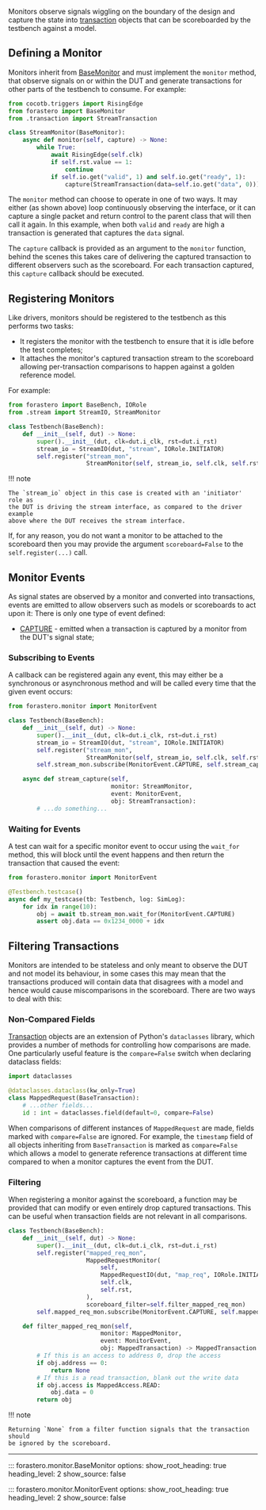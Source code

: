 Monitors observe signals wiggling on the boundary of the design and capture the
state into [transaction](./transaction.md) objects that can be scoreboarded by
the testbench against a model.

## Defining a Monitor

Monitors inherit from [BaseMonitor](#forastero.monitor.BaseMonitor) and must
implement the `monitor` method, that observe signals on or within the DUT and
generate transactions for other parts of the testbench to consume. For example:


```python title="tb/stream/monitor.py"
from cocotb.triggers import RisingEdge
from forastero import BaseMonitor
from .transaction import StreamTransaction

class StreamMonitor(BaseMonitor):
    async def monitor(self, capture) -> None:
        while True:
            await RisingEdge(self.clk)
            if self.rst.value == 1:
                continue
            if self.io.get("valid", 1) and self.io.get("ready", 1):
                capture(StreamTransaction(data=self.io.get("data", 0)))
```

The `monitor` method can choose to operate in one of two ways. It may either (as
shown above) loop continuously observing the interface, or it can capture a
single packet and return control to the parent class that will then call it
again. In this example, when both `valid` and `ready` are high a transaction is
generated that captures the `data` signal.

The `capture` callback is provided as an argument to the `monitor` function,
behind the scenes this takes care of delivering the captured transaction to
different observers such as the scoreboard. For each transaction captured, this
`capture` callback should be executed.

## Registering Monitors

Like drivers, monitors should be registered to the testbench as this performs
two tasks:

 * It registers the monitor with the testbench to ensure that it is idle before
   the test completes;
 * It attaches the monitor's captured transaction stream to the scoreboard
   allowing per-transaction comparisons to happen against a golden reference model.

For example:

```python title="tb/testbench.py"
from forastero import BaseBench, IORole
from .stream import StreamIO, StreamMonitor

class Testbench(BaseBench):
    def __init__(self, dut) -> None:
        super().__init__(dut, clk=dut.i_clk, rst=dut.i_rst)
        stream_io = StreamIO(dut, "stream", IORole.INITIATOR)
        self.register("stream_mon",
                      StreamMonitor(self, stream_io, self.clk, self.rst))
```

!!! note

    The `stream_io` object in this case is created with an 'initiator' role as
    the DUT is driving the stream interface, as compared to the driver example
    above where the DUT receives the stream interface.

If, for any reason, you do not want a monitor to be attached to the scoreboard
then you may provide the argument `scoreboard=False` to the `self.register(...)`
call.

## Monitor Events

As signal states are observed by a monitor and converted into transactions, events
are emitted to allow observers such as models or scoreboards to act upon it:
There is only one type of event defined:

 * [CAPTURE](#forastero.monitor.MonitorEvent.CAPTURE) - emitted when a transaction
   is captured by a monitor from the DUT's signal state;

### Subscribing to Events

A callback can be registered again any event, this may either be a synchronous
or asynchronous method and will be called every time that the given event occurs:

```python title="tb/testbench.py"
from forastero.monitor import MonitorEvent

class Testbench(BaseBench):
    def __init__(self, dut) -> None:
        super().__init__(dut, clk=dut.i_clk, rst=dut.i_rst)
        stream_io = StreamIO(dut, "stream", IORole.INITIATOR)
        self.register("stream_mon",
                      StreamMonitor(self, stream_io, self.clk, self.rst))
        self.stream_mon.subscribe(MonitorEvent.CAPTURE, self.stream_capture)

    async def stream_capture(self,
                             monitor: StreamMonitor,
                             event: MonitorEvent,
                             obj: StreamTransaction):
        # ...do something...
```

### Waiting for Events

A test can wait for a specific monitor event to occur using the `wait_for` method,
this will block until the event happens and then return the transaction that
caused the event:

```python title="tb/testcases/my_testcase.py"
from forastero.monitor import MonitorEvent

@Testbench.testcase()
async def my_testcase(tb: Testbench, log: SimLog):
    for idx in range(10):
        obj = await tb.stream_mon.wait_for(MonitorEvent.CAPTURE)
        assert obj.data == 0x1234_0000 + idx
```

## Filtering Transactions

Monitors are intended to be stateless and only meant to observe the DUT and not
model its behaviour, in some cases this may mean that the transactions produced
will contain data that disagrees with a model and hence would cause miscomparisons
in the scoreboard. There are two ways to deal with this:

### Non-Compared Fields

[Transaction](./transaction.md) objects are an extension of Python's `dataclasses`
library, which provides a number of methods for controlling how comparisons are
made. One particularly useful feature is the `compare=False` switch when declaring
dataclass fields:

```python title="tb/mapped/transaction.py"
import dataclasses

@dataclasses.dataclass(kw_only=True)
class MappedRequest(BaseTransaction):
    # ...other fields...
    id : int = dataclasses.field(default=0, compare=False)
```

When comparisons of different instances of `MappedRequest` are made, fields marked
with `compare=False` are ignored. For example, the `timestamp` field of all objects
inheriting from `BaseTransaction` is marked as `compare=False` which allows a model
to generate reference transactions at different time compared to when a monitor
captures the event from the DUT.

### Filtering

When registering a monitor against the scoreboard, a function may be provided
that can modify or even entirely drop captured transactions. This can be useful
when transaction fields are not relevant in all comparisons.


```python title="tb/testbench.py"
class Testbench(BaseBench):
    def __init__(self, dut) -> None:
        super().__init__(dut, clk=dut.i_clk, rst=dut.i_rst)
        self.register("mapped_req_mon",
                      MappedRequestMonitor(
                          self,
                          MappedRequestIO(dut, "map_req", IORole.INITIATOR),
                          self.clk,
                          self.rst,
                      ),
                      scoreboard_filter=self.filter_mapped_req_mon)
        self.mapped_req_mon.subscribe(MonitorEvent.CAPTURE, self.mapped_capture)

    def filter_mapped_req_mon(self,
                          monitor: MappedMonitor,
                          event: MonitorEvent,
                          obj: MappedTransaction) -> MappedTransaction | None:
        # If this is an access to address 0, drop the access
        if obj.address == 0:
            return None
        # If this is a read transaction, blank out the write data
        if obj.access is MappedAccess.READ:
            obj.data = 0
        return obj
```

!!! note

    Returning `None` from a filter function signals that the transaction should
    be ignored by the scoreboard.

---

::: forastero.monitor.BaseMonitor
    options:
      show_root_heading: true
      heading_level: 2
      show_source: false

::: forastero.monitor.MonitorEvent
    options:
      show_root_heading: true
      heading_level: 2
      show_source: false

